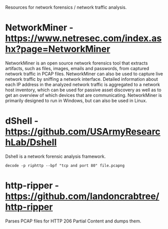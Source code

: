 Resources for network forensics / network traffic analysis.

# NetworkMiner - https://www.netresec.com/index.ashx?page=NetworkMiner
 NetworkMiner is an open source network forensics tool that extracts artifacts, such as files, images, emails and passwords, from captured network traffic in PCAP files. NetworkMiner can also be used to capture live network traffic by sniffing a network interface. Detailed information about each IP address in the analyzed network traffic is aggregated to a network host inventory, which can be used for passive asset discovery as well as to get an overview of which devices that are communicating. NetworkMiner is primarily designed to run in Windows, but can also be used in Linux. 
 
 # dShell - https://github.com/USArmyResearchLab/Dshell
  Dshell is a network forensic analysis framework. 
  
  `decode -p riphttp --bpf "tcp and port 80" file.pcapng`
  
  # http-ripper - https://github.com/landoncrabtree/http-ripper
   Parses PCAP files for HTTP 206 Partial Content and dumps them. 
